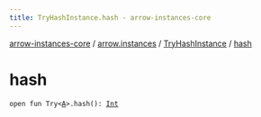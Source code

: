 ```yaml
---
title: TryHashInstance.hash - arrow-instances-core
---
```


[arrow-instances-core](../../index.html) / [arrow.instances](../index.html) / [TryHashInstance](index.html) / [hash](./hash.html)

# hash

`open fun Try<`[`A`](index.html#A)`>.hash(): `[`Int`](https://kotlinlang.org/api/latest/jvm/stdlib/kotlin/-int/index.html)